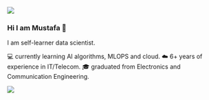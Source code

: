 ![](https://github.com/mustafagol/mustafagol/blob/cc9f1561e2470857ba2054cd73312b0432278b75/icons/Capa---Artigo-de-Blog--Data-Science-Tudo-o-que-voce%CC%82-precisa-saber-antes-de-iniciar-um-projeto.jpg)

### Hi I am Mustafa 👋

I am self-learner data scientist.

💻 currently learning AI algorithms, MLOPS and cloud.
☁️ 6+ years of experience in IT/Telecom.
🎓 graduated from Electronics and Communication Engineering.

![](https://komarev.com/ghpvc/?username=mustafagol)

<!--
**mustafagol/mustafagol** is a ✨ _special_ ✨ repository because its `README.md` (this file) appears on your GitHub profile.

Here are some ideas to get you started:

- 🔭 I’m currently working on ...
- 🌱 I’m currently learning ...
- 👯 I’m looking to collaborate on ...
- 🤔 I’m looking for help with ...
- 💬 Ask me about ...
- 📫 How to reach me: ...
- 😄 Pronouns: ...
- ⚡ Fun fact: ...
-->

